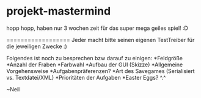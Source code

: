 projekt-mastermind
==================
hopp hopp, haben nur 3 wochen zeit für das super mega geiles spiel! :D

==================
Jeder macht bitte seinen eigenen TestTreiber für die jeweiligen Zwecke :)

Folgendes ist noch zu besprechen bzw darauf zu einigen:
*Feldgröße
*Anzahl der Fraben
*Farbwahl
*Aufbau der GUI (Skizze)
*Allgemeine Vorgehensweise
*Aufgabenpräferenzen?
*Art des Savegames (Serialisiert vs. Textdatei/XML)
*Prioritäten der Aufgaben
*Easter Eggs? ^.^

~Neil